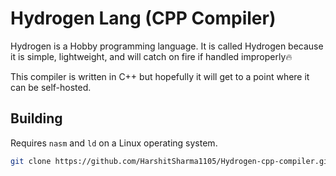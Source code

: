 # Hydrogen Lang (CPP Compiler)

Hydrogen is a Hobby programming language. It is called Hydrogen because it is simple, lightweight, and will catch on
fire if handled improperly🔥

This compiler is written in C++ but hopefully it will get to a point where it can be self-hosted.

## Building

Requires `nasm` and `ld` on a Linux operating system.

```bash
git clone https://github.com/HarshitSharma1105/Hydrogen-cpp-compiler.git

```




